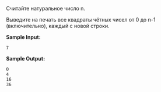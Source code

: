 Считайте натуральное число n.

Выведите на печать все квадраты чётных чисел от 0 до n-1 (включительно), каждый с новой строки.

**Sample Input:**

```commandline
7
```


**Sample Output:**

```commandline
0
4
16
36
```
